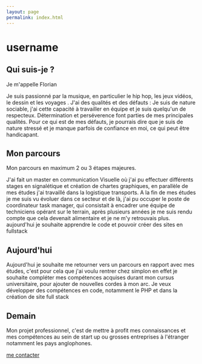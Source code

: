```yaml
---
layout: page
permalink: index.html
---
```




# username

## Qui suis-je ?

Je m'appelle Florian

Je suis passionné par la musique, en particulier le hip hop, les jeux vidéos, le dessin et les voyages .
J'ai des qualités et des défauts : Je suis de nature sociable, j'ai cette capacité à travailler en équipe et je suis quelqu'un de respecteux. Détermination et perséverence font parties de mes principales qualités. Pour ce qui est de mes défauts, je pourrais dire que je suis de nature stressé et je manque parfois de confiance en moi, ce qui peut être handicapant.

## Mon parcours

Mon parcours en maximum 2 ou 3 étapes majeures.

J'ai fait un master en communication Visuelle où j'ai pu effectuer différents stages en signalétique et création de chartes graphiques, en parallèle de mes études j'ai travaillé dans la logistique transports. A la fin de mes études je me suis vu évoluer dans ce secteur et de là, j'ai pu occuper le poste de coordinateur task manager, qui consistait à encadrer une équipe de techniciens opérant sur le terrain, après plusieurs années je me suis rendu compte que cela devenait alimentaire et je ne m'y retrouvais plus.
aujourd'hui je souhaite apprendre le code et pouvoir créer des sites en fullstack

## Aujourd'hui

Aujourd'hui je souhaite me retourner vers un parcours en rapport avec mes études, c'est pour cela que j'ai voulu rentrer chez simplon en effet je souhaite compléter mes compétences acquises durant mon cursus universitaire, pour ajouter de nouvelles cordes à mon arc. 
Je veux développer des compétences en code, notamment le PHP et dans la création de site full stack

## Demain

Mon projet professionnel, c'est de mettre à profit mes connaissances et mes compétences au sein de start up ou grosses entreprises à l'étranger notamment les pays anglophones.

[me contacter](contact.html)
